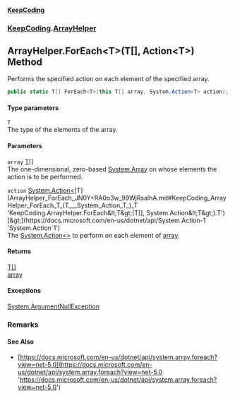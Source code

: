 #### [KeepCoding](index.md 'index')
### [KeepCoding](KeepCoding.md 'KeepCoding').[ArrayHelper](ArrayHelper.md 'KeepCoding.ArrayHelper')
## ArrayHelper.ForEach&lt;T&gt;(T[], Action&lt;T&gt;) Method
Performs the specified action on each element of the specified array.  
```csharp
public static T[] ForEach<T>(this T[] array, System.Action<T> action);
```
#### Type parameters
<a name='KeepCoding_ArrayHelper_ForEach_T_(T___System_Action_T_)_T'></a>
`T`  
The type of the elements of the array.
  
#### Parameters
<a name='KeepCoding_ArrayHelper_ForEach_T_(T___System_Action_T_)_array'></a>
`array` [T](ArrayHelper_ForEach_JN0Y+RA0o3w_99WjRsalhA.md#KeepCoding_ArrayHelper_ForEach_T_(T___System_Action_T_)_T 'KeepCoding.ArrayHelper.ForEach&lt;T&gt;(T[], System.Action&lt;T&gt;).T')[[]](https://docs.microsoft.com/en-us/dotnet/api/System.Array 'System.Array')  
The one-dimensional, zero-based [System.Array](https://docs.microsoft.com/en-us/dotnet/api/System.Array 'System.Array') on whose elements the action is to be performed.
  
<a name='KeepCoding_ArrayHelper_ForEach_T_(T___System_Action_T_)_action'></a>
`action` [System.Action&lt;](https://docs.microsoft.com/en-us/dotnet/api/System.Action-1 'System.Action`1')[T](ArrayHelper_ForEach_JN0Y+RA0o3w_99WjRsalhA.md#KeepCoding_ArrayHelper_ForEach_T_(T___System_Action_T_)_T 'KeepCoding.ArrayHelper.ForEach&lt;T&gt;(T[], System.Action&lt;T&gt;).T')[&gt;](https://docs.microsoft.com/en-us/dotnet/api/System.Action-1 'System.Action`1')  
The [System.Action&lt;&gt;](https://docs.microsoft.com/en-us/dotnet/api/System.Action-1 'System.Action`1') to perform on each element of [array](ArrayHelper_ForEach_JN0Y+RA0o3w_99WjRsalhA.md#KeepCoding_ArrayHelper_ForEach_T_(T___System_Action_T_)_array 'KeepCoding.ArrayHelper.ForEach&lt;T&gt;(T[], System.Action&lt;T&gt;).array').
  
#### Returns
[T](ArrayHelper_ForEach_JN0Y+RA0o3w_99WjRsalhA.md#KeepCoding_ArrayHelper_ForEach_T_(T___System_Action_T_)_T 'KeepCoding.ArrayHelper.ForEach&lt;T&gt;(T[], System.Action&lt;T&gt;).T')[[]](https://docs.microsoft.com/en-us/dotnet/api/System.Array 'System.Array')  
[array](ArrayHelper_ForEach_JN0Y+RA0o3w_99WjRsalhA.md#KeepCoding_ArrayHelper_ForEach_T_(T___System_Action_T_)_array 'KeepCoding.ArrayHelper.ForEach&lt;T&gt;(T[], System.Action&lt;T&gt;).array')
#### Exceptions
[System.ArgumentNullException](https://docs.microsoft.com/en-us/dotnet/api/System.ArgumentNullException 'System.ArgumentNullException')  
### Remarks
#### See Also
- [https://docs.microsoft.com/en-us/dotnet/api/system.array.foreach?view=net-5.0](https://docs.microsoft.com/en-us/dotnet/api/system.array.foreach?view=net-5.0 'https://docs.microsoft.com/en-us/dotnet/api/system.array.foreach?view=net-5.0')
